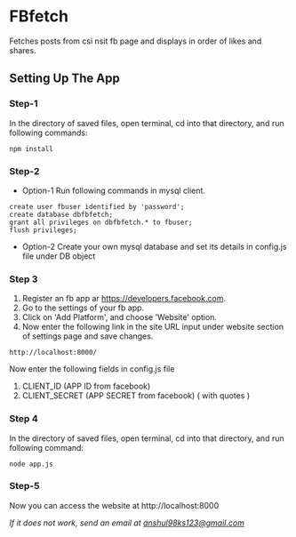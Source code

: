 # FBfetch
Fetches posts from csi nsit fb page and displays in order of likes and shares.

## Setting Up The App

### Step-1
In the directory of saved files, open terminal, cd into that directory, and run following commands: 
```
npm install
```

### Step-2
* Option-1
Run following commands in mysql client.
```
create user fbuser identified by 'password';
create database dbfbfetch;
grant all privileges on dbfbfetch.* to fbuser;
flush privileges;
```
* Option-2
Create your own mysql database and set its details in config.js file under DB object

### Step 3
1. Register an fb app ar https://developers.facebook.com.
1. Go to the settings of your fb app.
1. Click on 'Add Platform', and choose 'Website' option.
1. Now enter the following link in the site URL input under website section of settings page and save changes.
```
http://localhost:8000/
```
Now enter the following fields in config.js file

1. CLIENT_ID (APP ID from facebook)
1. CLIENT_SECRET (APP SECRET from facebook) ( with quotes )

### Step 4
In the directory of saved files, open terminal, cd into that directory, and run following command: 
```
node app.js
```

### Step-5
Now you can access the website at http://localhost:8000

*If it does not work, send an email at anshul98ks123@gmail.com*
